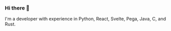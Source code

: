 ### Hi there 👋

I'm a developer with experience in Python, React, Svelte, Pega, Java, C, and Rust.



<!-- [![My GitHub Stats](https://github-readme-stats.vercel.app/api/?username=amicharski&count_private=true&theme=tokyonight&showicons=true)]() -->
<!-- [![My GitHub Language Stats](https://github-readme-stats.vercel.app/api/top-langs/?username=amicharski&langs_count=5&theme=tokyonight)]() -->
